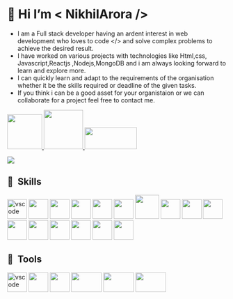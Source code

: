 # 👋 Hi I’m < NikhilArora />
- I am a Full stack developer having an ardent interest in web development who loves to code </> and solve complex problems to achieve the desired result.
- I have worked on various projects with technologies like Html,css, Javascript,Reactjs ,Nodejs,MongoDB and i am always looking forward to learn and explore more.
- I can quickly learn and adapt to the requirements of the organisation whether it be the skills required or deadline of the given tasks. 
- If you think i can be a good asset for your organistaion or we can collaborate for a project feel free to contact me.   

<p align="left" margin="50">
<a href="https://www.linkedin.com/in/nikhilarora6541b91a4/" target="_blank">
    <img src="https://www.vectorlogo.zone/logos/linkedin/linkedin-ar21.svg" width="80"   />         
</a>
<a href="mailto:aroranikhil8184@gmail.com" target="_blank">
    <img src="https://www.vectorlogo.zone/logos/gmail/gmail-ar21.svg" width="90"  />         
</a>



<a href="https://nikhilarora-protfolio.netlify.app/" target="_blank">
    <img src="https://www.seekpng.com/png/detail/838-8389823_portfolio-calligraphy.png" width="120" height="50" />     
</a>
 </p> 


            


![](https://komarev.com/ghpvc/?username=NikhilArora5)


<h2> 🚀 &nbsp;Skills</h2>
<p align="left" margin="50">
  <img src="https://cdn.jsdelivr.net/gh/devicons/devicon/icons/git/git-original-wordmark.svg" alt="vscode" width="45" height="45" margin="50"  />
  <img src="https://cdn.jsdelivr.net/gh/devicons/devicon/icons/nodejs/nodejs-original-wordmark.svg" width="45" height="45" />
  <img src="https://cdn.jsdelivr.net/gh/devicons/devicon/icons/react/react-original-wordmark.svg" width="45" height="45" />
  <img src="https://cdn.jsdelivr.net/gh/devicons/devicon/icons/javascript/javascript-original.svg" width="45" height="45" />
    <img src="https://cdn.jsdelivr.net/gh/devicons/devicon/icons/python/python-original-wordmark.svg" width="45" height="45" />
  <img src="https://cdn.jsdelivr.net/gh/devicons/devicon/icons/mongodb/mongodb-original-wordmark.svg" width="45" height="45" />
  <img src="https://cdn.jsdelivr.net/gh/devicons/devicon/icons/tailwindcss/tailwindcss-original-wordmark.svg" width="55" height="55" />
  <img src="https://cdn.jsdelivr.net/gh/devicons/devicon/icons/socketio/socketio-original-wordmark.svg" width="45" height="45" />
  <img src="https://cdn.jsdelivr.net/gh/devicons/devicon/icons/html5/html5-plain-wordmark.svg" width="45" height="45" />
  <img src="https://cdn.jsdelivr.net/gh/devicons/devicon/icons/bootstrap/bootstrap-original-wordmark.svg" width="45" height="45" />    
  <img src="https://cdn.jsdelivr.net/gh/devicons/devicon/icons/css3/css3-plain-wordmark.svg" width="45" height="45" />    
  <img src="https://cdn.jsdelivr.net/gh/devicons/devicon/icons/linux/linux-original.svg" width="45" height="45" />    
  <img src="https://cdn.jsdelivr.net/gh/devicons/devicon/icons/redux/redux-original.svg" width="45" height="45" /> 
  <img src="https://cdn.jsdelivr.net/gh/devicons/devicon/icons/postgresql/postgresql-original.svg"  width="45" height="45" />
 <img src="https://cdn.jsdelivr.net/gh/devicons/devicon/icons/materialui/materialui-plain.svg"  width="45" height="45" />
 <img src="https://cdn.jsdelivr.net/gh/devicons/devicon/icons/nextjs/nextjs-original-wordmark.svg"  width="45" height="45" />
          
          
          

  </p>    

<h2> 🚀 &nbsp;Tools</h2>
<p align="left">
<img src="https://cdn.jsdelivr.net/gh/devicons/devicon/icons/vscode/vscode-original.svg" alt="vscode" width="45" height="45"/>

<img src="https://cdn.jsdelivr.net/gh/devicons/devicon/icons/jira/jira-original-wordmark.svg" width="45" height="45" />
<img src="https://cdn.jsdelivr.net/gh/devicons/devicon/icons/jenkins/jenkins-original.svg" width="45" height="45" />
<img src="https://www.vectorlogo.zone/logos/getpostman/getpostman-ar21.svg" width="70" height="45" />
<img src="https://cdn.jsdelivr.net/gh/devicons/devicon/icons/filezilla/filezilla-plain.svg" width="70" height="45" />
<img src="https://cdn.jsdelivr.net/gh/devicons/devicon/icons/putty/putty-original.svg" width="70" height="45" />
          
          
          
</p>

<!---
NikhilArora5/NikhilArora5 is a ✨ special ✨ repository because its `README.md` (this file) appears on your GitHub profile.
You can click the Preview link to take a look at your changes.
--->
